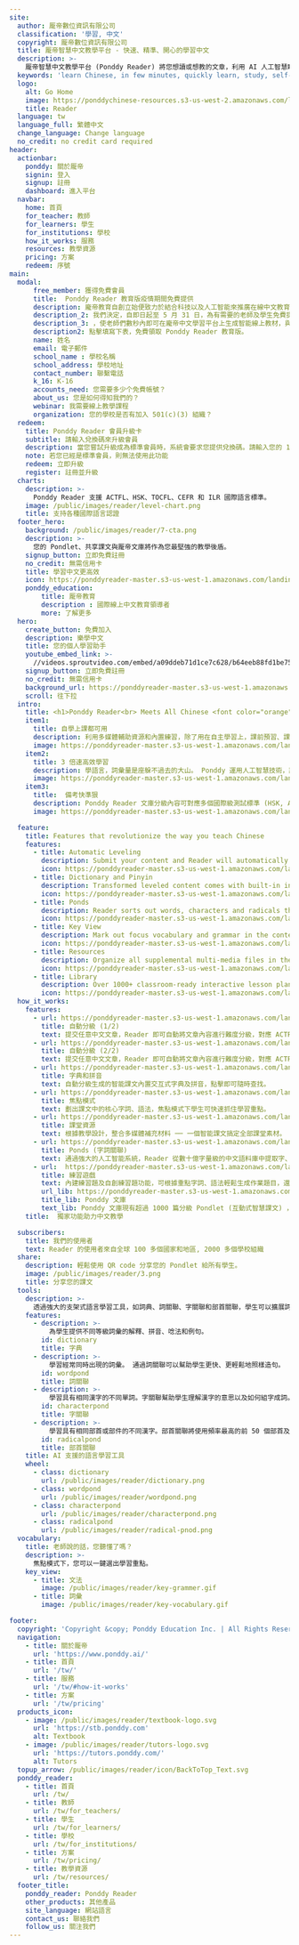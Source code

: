 ```yaml
---
site:
  author: 龎帝數位資訊有限公司
  classification: '學習, 中文'
  copyright: 龎帝數位資訊有限公司
  title: 龎帝智慧中文教學平台 - 快速、精準、開心的學習中文
  description: >-
    龎帝智慧中文教學平台 (Ponddy Reader) 將您想讀或想教的文章，利用 AI 人工智慧瞬間處理成為線上學習教材。同時擁有 1000+ 篇智慧課文 (pondlets) 及多種 AI 輔助工具，Ponddy Reader 是您自學及教學的最佳助手。
  keywords: 'learn Chinese, in few minutes, quickly learn, study, self-study, online 學中文, ai, 中文, reader, ponddy, mandarin, 線上, 自學, 華語, 龎帝, 教育'
  logo:
    alt: Go Home
    image: https://ponddychinese-resources.s3-us-west-2.amazonaws.com/logos/tutors/TutorsLanding_140x32.svg
    title: Reader
  language: tw
  language_full: 繁體中文
  change_language: Change language
  no_credit: no credit card required
header:
  actionbar:
    ponddy: 關於龎帝
    signin: 登入
    signup: 註冊
    dashboard: 進入平台
  navbar:
    home: 首頁
    for_teacher: 教師
    for_learners: 學生
    for_institutions: 學校
    how_it_works: 服務
    resources: 教學資源
    pricing: 方案
    redeem: 序號
main:
  modal:
      free_member: 獲得免費會員
      title:  Ponddy Reader 教育版疫情期間免費提供
      description: 龐帝教育自創立始便致力於結合科技以及人工智能來推廣在線中文教育，為了最大限度降低疫情對教育的影響，讓因學校關閉而被迫停止線下學習的學子在家也能繼續學習中文，
      description_2: 我們決定，自即日起至 5 月 31 日，為有需要的老師及學生免費提供 Ponddy Reader 教育版
      description_3: ，使老師們數秒內即可在龐帝中文學習平台上生成智能線上教材，與學生共享，實現實體到線上課堂的無縫轉換。
      description2: 點擊填寫下表，免費領取 Ponddy Reader 教育版。
      name: 姓名
      email: 電子郵件
      school_name : 學校名稱
      school_address: 學校地址
      contact_number: 聯繫電話
      k_16: K-16
      accounts_need: 您需要多少个免費帳號？
      about_us: 您是如何得知我們的？
      webinar: 我需要線上教學課程
      organization: 您的學校是否有加入 501(c)(3) 組織？
  redeem:
    title: Ponddy Reader 會員升級卡
    subtitle: 請輸入兌換碼來升級會員
    description: 當您嘗試升級成為標準會員時，系統會要求您提供兌換碼。請輸入您的 16 位兌換碼。
    note: 若您已經是標準會員，則無法使用此功能
    redeem: 立即升級
    register: 註冊並升級
  charts:
    description: >-
      Ponddy Reader 支援 ACTFL、HSK、TOCFL、CEFR 和 ILR 國際語言標準。
    image: /public/images/reader/level-chart.png
    title: 支持各種國際語言認證
  footer_hero:
    background: /public/images/reader/7-cta.png
    description: >-
      您的 Pondlet、共享課文與龎帝文庫將作為您最堅強的教學後盾。
    signup_button: 立即免費註冊
    no_credit: 無需信用卡
    title: 學習中文更高效
    icon: https://ponddyreader-master.s3-us-west-1.amazonaws.com/landing/statics/media/for_teacher/icon/icon_girl.svg
    ponddy_education:
        title: 龎帝教育
        description : 國際線上中文教育領導者
        more: 了解更多
  hero:
    create_button: 免費加入
    description: 樂學中文
    title: 您的個人學習助手
    youtube_embed_link: >-
      //videos.sproutvideo.com/embed/a09ddeb71d1ce7c628/b64eeb88fd1be758?playerTheme=dark&playerColor=
    signup_button: 立即免費註冊
    no_credit: 無需信用卡
    background_url: https://ponddyreader-master.s3-us-west-1.amazonaws.com/landing/statics/media/for_teacher/index_bkg.png
    scroll: 往下拉
  intro:
    title: <h1>Ponddy Reader<br> Meets All Chinese <font color="orange">Teaching</font> and <font color="orange">Learning</font> Needs</h1>
    item1:
      title: 自學上課都可用
      description: 利用多媒體輔助資源和內置練習，除了用在自主學習上，課前預習、課堂上與老師互動，課後複習提交作業，全部都可以在 Ponddy Reader 上完成，大大提高效率，事半功倍。
      image: https://ponddyreader-master.s3-us-west-1.amazonaws.com/landing/statics/media/for_learners/pic_01.png
    item2:
      title: 3 倍速高效學習
      description: 學語言，詞彙量是座躲不過去的大山。 Ponddy 運用人工智慧技術，將詞彙、字、部首根據語義、關聯度及難度整合成知識網路，根據學習者的級別快速補上學習缺口，經檢驗最多可提升 3 倍學習效率。
      image: https://ponddyreader-master.s3-us-west-1.amazonaws.com/landing/statics/media/for_learners/pic_02.png
    item3:
      title:  備考快準狠
      description: Ponddy Reader 文庫分級內容可對應多個國際級測試標準 (HSK, ACTFL, CEFR, TOCFL等) 瀏覽對應程度的分級內容，搭配線上字典，即可查缺補漏。豐富的情景式內容，快速提升語文的運用和掌握，更有遊戲化練習讓備考不再枯燥。
      image: https://ponddyreader-master.s3-us-west-1.amazonaws.com/landing/statics/media/for_learners/pic_03.png

  feature:
    title: Features that revolutionize the way you teach Chinese
    features:
      - title: Automatic Leveling
        description: Submit your content and Reader will automatically level the content to national and international standards such as ACTFL, HSK, TOCFL, CEFR and ILR.
        icon: https://ponddyreader-master.s3-us-west-1.amazonaws.com/landing/statics/media/for_teacher/icon/icon_01.svg
      - title: Dictionary and Pinyin
        description: Transformed leveled content comes with built-in interactive dictionary and pinyin addition, quick and handy whenever you need that little extra help.
        icon: https://ponddyreader-master.s3-us-west-1.amazonaws.com/landing/statics/media/for_teacher/icon/icon_02.svg
      - title: Ponds
        description: Reader sorts out words, characters and radicals that are relevant to those in your submitted content and display it in networks -- or we call it “Ponds”. Use these AI tools, students expand their vocabulary knowledge to produce sentences and improve reading comprehension.
        icon: https://ponddyreader-master.s3-us-west-1.amazonaws.com/landing/statics/media/for_teacher/icon/icon_03.svg
      - title: Key View
        description: Mark out focus vocabulary and grammar in the content for students so that they know what to look out for when studying on their own.
        icon: https://ponddyreader-master.s3-us-west-1.amazonaws.com/landing/statics/media/for_teacher/icon/icon_04.svg
      - title: Resources
        description: Organize all supplemental multi-media files in the "Resources" function -- and get ONE Pondlet with all course materials you need.
        icon: https://ponddyreader-master.s3-us-west-1.amazonaws.com/landing/statics/media/for_teacher/icon/icon_05.svg
      - title: Library
        description: Over 1000+ classroom-ready interactive lesson plans (Pondlets) with authentic leveled contents that come with audio and built-in exercise.
        icon: https://ponddyreader-master.s3-us-west-1.amazonaws.com/landing/statics/media/for_teacher/icon/icon_06.svg
  how_it_works:
    features:
      - url: https://ponddyreader-master.s3-us-west-1.amazonaws.com/landing/statics/media/features/00_AutomaticLeveling.png
        title: 自動分級 (1/2)
        text: 提交任意中文文章，Reader 即可自動將文章內容進行難度分級，對應 ACTFL, HSK, TOCFL, CEFR 以及 ILR 等多個國際權威漢語標準。
      - url: https://ponddyreader-master.s3-us-west-1.amazonaws.com/landing/statics/media/features/01_AutomaticLeveling.gif
        title: 自動分級 (2/2)
        text: 提交任意中文文章，Reader 即可自動將文章內容進行難度分級，對應 ACTFL, HSK, TOCFL, CEFR 以及 ILR 等多個國際權威漢語標準。
      - url: https://ponddyreader-master.s3-us-west-1.amazonaws.com/landing/statics/media/features/02_DictionaryandPinyin.gif
        title: 字典和拼音
        text: 自動分級生成的智能課文內置交互式字典及拼音，點擊即可隨時查找。
      - url: https://ponddyreader-master.s3-us-west-1.amazonaws.com/landing/statics/media/features/03_keyview.gif
        title: 焦點模式
        text: 劃出課文中的核心字詞、語法，焦點模式下學生可快速抓住學習重點。
      - url: https://ponddyreader-master.s3-us-west-1.amazonaws.com/landing/statics/media/features/04_Resources.gif
        title: 課堂資源
        text: 根據教學設計，整合多媒體補充材料 ── 一個智能課文搞定全部課堂素材。
      - url: https://ponddyreader-master.s3-us-west-1.amazonaws.com/landing/statics/media/features/05_PondsAILanguageTools.gif
        title: Ponds (字詞關聯)
        text: 通過強大的人工智能系統，Reader 從數十億字量級的中文語料庫中提取字、詞、部首關聯網絡 - “Ponds”。借助Ponds，學生即可輕鬆積累單詞、遣詞造句、提高閱讀理解力。
      - url:  https://ponddyreader-master.s3-us-west-1.amazonaws.com/landing/statics/media/features/07_Exercise.gif
        title: 練習遊戲
        text: 內建練習題及自創練習題功能，可根據重點字詞、語法輕鬆生成作業題目，還可組團進行練習，並自動追蹤使用者練習結果，方便又高效。
        url_lib: https://ponddyreader-master.s3-us-west-1.amazonaws.com/landing/statics/media/features/06_Library.gif
        title_lib: Ponddy 文庫
        text_lib: Ponddy 文庫現有超過 1000 篇分級 Pondlet (互動式智慧課文) ，內建專業語音、明確性練習，教學、自學皆可使用。
    title:  獨家功能助力中文教學

  subscribers:
    title: 我們的使用者
    text: Reader 的使用者來自全球 100 多個國家和地區, 2000 多個學校組織
  share:
    description: 輕鬆使用 QR code 分享您的 Pondlet 給所有學生。
    image: /public/images/reader/3.png
    title: 分享您的課文
  tools:
    description: >-
      透過強大的支架式語言學習工具，如詞典、詞關聯、字關聯和部首關聯，學生可以擴展詞彙知識，增強造句能力，進而提高閱讀水平。
    features:
      - description: >-
          為學生提供不同等級詞彙的解釋、拼音、唸法和例句。
        id: dictionary
        title: 字典
      - description: >-
          學習經常同時出現的詞彙。 通過詞關聯可以幫助學生更快、更輕鬆地照樣造句。
        id: wordpond
        title: 詞關聯
      - description: >-
          學習具有相同漢字的不同單詞。字關聯幫助學生理解漢字的意思以及如何組字成詞。
        id: characterpond
        title: 字關聯
      - description: >-
          學習具有相同部首或部件的不同漢字。部首關聯將使用頻率最高的前 50 個部首及部件製作成形象生動的動畫，以幫助學生更好地學習漢字。
        id: radicalpond
        title: 部首關聯
    title: AI 支援的語言學習工具
    wheel:
      - class: dictionary
        url: /public/images/reader/dictionary.png
      - class: wordpond
        url: /public/images/reader/wordpond.png
      - class: characterpond
        url: /public/images/reader/characterpond.png
      - class: radicalpond
        url: /public/images/reader/radical-pnod.png
  vocabulary:
    title: 老師說的話，您聽懂了嗎？
    description: >-
      焦點模式下，您可以一鍵選出學習重點。
    key_view:
      - title: 文法
        image: /public/images/reader/key-grammer.gif
      - title: 詞彙
        image: /public/images/reader/key-vocabulary.gif

footer:
  copyright: 'Copyright &copy; Ponddy Education Inc. | All Rights Reserved'
  navigation:
    - title: 關於龎帝
      url: 'https://www.ponddy.ai/'
    - title: 首頁
      url: '/tw/'
    - title: 服務
      url: '/tw/#how-it-works'
    - title: 方案
      url: '/tw/pricing'
  products_icon:
    - image: /public/images/reader/textbook-logo.svg
      url: 'https://stb.ponddy.com'
      alt: Textbook
    - image: /public/images/reader/tutors-logo.svg
      url: 'https://tutors.ponddy.com/'
      alt: Tutors
  topup_arrow: /public/images/reader/icon/BackToTop_Text.svg
  ponddy_reader:
    - title: 首頁
      url: /tw/
    - title: 教師
      url: /tw/for_teachers/
    - title: 學生
      url: /tw/for_learners/
    - title: 學校
      url: /tw/for_institutions/
    - title: 方案
      url: /tw/pricing/
    - title: 教學資源
      url: /tw/resources/
  footer_title:
    ponddy_reader: Ponddy Reader
    other_products: 其他產品
    site_language: 網站語言
    contact_us: 聯絡我們
    follow_us: 關注我們
---
```

